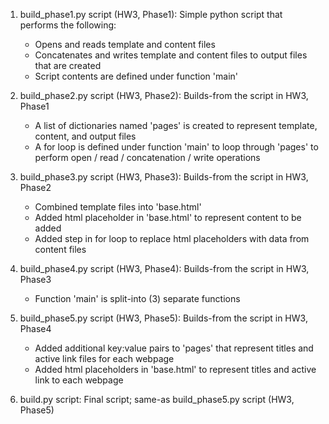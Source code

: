 1) build_phase1.py script (HW3, Phase1): Simple python script that performs the following:
	- Opens and reads template and content files
	- Concatenates and writes template and content files to output files that are created
	- Script contents are defined under function 'main'


2) build_phase2.py script (HW3, Phase2): Builds-from the script in HW3, Phase1
	- A list of dictionaries named 'pages' is created to represent template, content, and output files
	- A for loop is defined under function 'main' to loop through 'pages' to perform open / read / concatenation / write operations


3) build_phase3.py script (HW3, Phase3): Builds-from the script in HW3, Phase2
	- Combined template files into 'base.html'
	- Added html placeholder in 'base.html' to represent content to be added
	- Added step in for loop to replace html placeholders with data from content files


4) build_phase4.py script (HW3, Phase4): Builds-from the script in HW3, Phase3
	- Function 'main' is split-into (3) separate functions


5) build_phase5.py script (HW3, Phase5): Builds-from the script in HW3, Phase4
	- Added additional key:value pairs to 'pages' that represent titles and active link files for each webpage
	- Added html placeholders in 'base.html' to represent titles and active link to each webpage


6) build.py script: Final script; same-as build_phase5.py script (HW3, Phase5)
